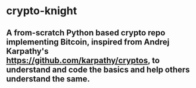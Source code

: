 # crypto-knight
## A from-scratch Python based crypto repo implementing Bitcoin, inspired from Andrej Karpathy's https://github.com/karpathy/cryptos, to understand and code the basics and help others understand the same.

